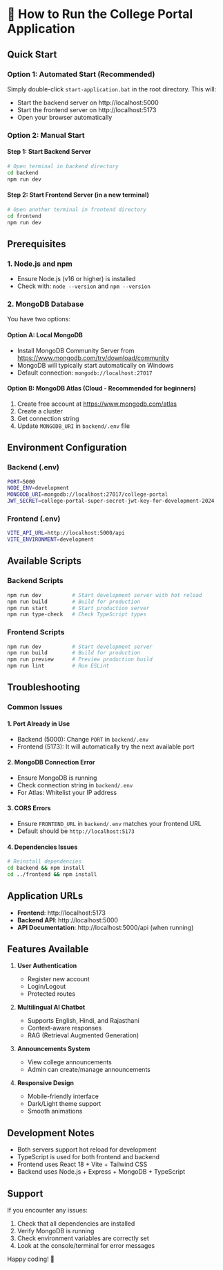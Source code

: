 # 🚀 How to Run the College Portal Application

## Quick Start

### Option 1: Automated Start (Recommended)
Simply double-click `start-application.bat` in the root directory. This will:
- Start the backend server on http://localhost:5000
- Start the frontend server on http://localhost:5173
- Open your browser automatically

### Option 2: Manual Start

#### Step 1: Start Backend Server
```bash
# Open terminal in backend directory
cd backend
npm run dev
```

#### Step 2: Start Frontend Server (in a new terminal)
```bash
# Open another terminal in frontend directory
cd frontend
npm run dev
```

## Prerequisites

### 1. Node.js and npm
- Ensure Node.js (v16 or higher) is installed
- Check with: `node --version` and `npm --version`

### 2. MongoDB Database
You have two options:

#### Option A: Local MongoDB
- Install MongoDB Community Server from https://www.mongodb.com/try/download/community
- MongoDB will typically start automatically on Windows
- Default connection: `mongodb://localhost:27017`

#### Option B: MongoDB Atlas (Cloud - Recommended for beginners)
1. Create free account at https://www.mongodb.com/atlas
2. Create a cluster
3. Get connection string
4. Update `MONGODB_URI` in `backend/.env` file

## Environment Configuration

### Backend (.env)
```bash
PORT=5000
NODE_ENV=development
MONGODB_URI=mongodb://localhost:27017/college-portal
JWT_SECRET=college-portal-super-secret-jwt-key-for-development-2024
```

### Frontend (.env)
```bash
VITE_API_URL=http://localhost:5000/api
VITE_ENVIRONMENT=development
```

## Available Scripts

### Backend Scripts
```bash
npm run dev          # Start development server with hot reload
npm run build        # Build for production
npm run start        # Start production server
npm run type-check   # Check TypeScript types
```

### Frontend Scripts
```bash
npm run dev          # Start development server
npm run build        # Build for production
npm run preview      # Preview production build
npm run lint         # Run ESLint
```

## Troubleshooting

### Common Issues

#### 1. Port Already in Use
- Backend (5000): Change `PORT` in `backend/.env`
- Frontend (5173): It will automatically try the next available port

#### 2. MongoDB Connection Error
- Ensure MongoDB is running
- Check connection string in `backend/.env`
- For Atlas: Whitelist your IP address

#### 3. CORS Errors
- Ensure `FRONTEND_URL` in `backend/.env` matches your frontend URL
- Default should be `http://localhost:5173`

#### 4. Dependencies Issues
```bash
# Reinstall dependencies
cd backend && npm install
cd ../frontend && npm install
```

## Application URLs

- **Frontend**: http://localhost:5173
- **Backend API**: http://localhost:5000
- **API Documentation**: http://localhost:5000/api (when running)

## Features Available

1. **User Authentication**
   - Register new account
   - Login/Logout
   - Protected routes

2. **Multilingual AI Chatbot**
   - Supports English, Hindi, and Rajasthani
   - Context-aware responses
   - RAG (Retrieval Augmented Generation)

3. **Announcements System**
   - View college announcements
   - Admin can create/manage announcements

4. **Responsive Design**
   - Mobile-friendly interface
   - Dark/Light theme support
   - Smooth animations

## Development Notes

- Both servers support hot reload for development
- TypeScript is used for both frontend and backend
- Frontend uses React 18 + Vite + Tailwind CSS
- Backend uses Node.js + Express + MongoDB + TypeScript

## Support

If you encounter any issues:
1. Check that all dependencies are installed
2. Verify MongoDB is running
3. Check environment variables are correctly set
4. Look at the console/terminal for error messages

Happy coding! 🎉